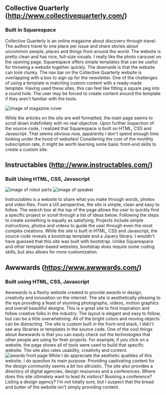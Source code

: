 
## Collective Quarterly (http://www.collectivequarterly.com/)
### Built in Squarespace

Collective Quarterly is an online magazine about discovery through travel. The authors travel to one place per issue and share stories about uncommon people, places and things from around the world. The website is pretty clean and has nice, full-size visuals. I really like the photo carousel on the opening page. Squarespace offers simple templates that can be useful for throwing a website together quickly. The downside is that the website can look clunky. The nav bar on the Collective Quarterly website is overlapping with a box to sign up for the newsletter. One of the challenges of using a template is matching custom content with a ready-made template. Having used these sites, this can feel like fitting a square peg into a round hole. The user may be forced to create content around the template if they aren't familiar with the tools.

![image of magazine cover](https://static1.squarespace.com/static/553ec1a3e4b03f428c6a535c/t/582e584629687f9013fa8a92/1479433671298/06_mojave-Cover-Crop.jpg?format=500w)

While the articles on the site are well formatted, the main page seems to scroll down indefinitely with no real objective. Upon further inspection of the source code, I realized that Squarespace is built on HTML, CSS and Javascript. That seems obvious now, apparently I don't spend enough time looking under the hood of websites! Considering the cost of the monthly subscription rate, it might be worth learning some basic front-end skills to create a custom site.


## Instructables (http://www.instructables.com/)
### Built Using HTML, CSS, Javascript

![image of robot parts](https://cdn.instructables.com/FPY/JUMW/INROSCJ9/FPYJUMWINROSCJ9.RECTANGLE1.jpg) ![image of speaker](https://cdn.instructables.com/F4D/8XEG/J7AR2RC9/F4D8XEGJ7AR2RC9.RECTANGLE1.jpg)

Instructables is a website to share what you make through words, photos and video files. From a UX perspective, the site is simple, clean and easy to follow. The search box at the top of the page allows the user to quickly find a specific project or scroll through a list of ideas below. Following the steps to create something is equally as satisfying. Projects include simple instructions, photos and videos to guide the user through even the most complex creations. While the site is built in HTML, CSS and Javascript, the source code reveals a bootstrap template and a Jquery library. I wouldn't have guessed that this site was built with bootstrap. Unlike Squarespace and other template-based websites, bootstrap does require some coding skills, but also allows for more customization.

## Awwwards (https://www.awwwards.com/)
### Built using HTML, CSS, Javascript

Awwwards is a flashy website created to provide awards in design, creativity and innovation on the internet. The site is aesthetically pleasing to the eye providing a feast of stunning photographs, videos, motion graphics and overall beautiful designs. This is a great site to find inspiration and follow creative folks in the industry. The layout is elegant and easy to follow, but can be a little overwhelming. All of the bright colors and moving objects can be distracting. The site is custom built in the front-end stack, I didn't see any libraries or templates in the source code. One of the cool things about Awwwards is that you can easily check out the technologies that other people are using for their projects. For example, if you click on a website, the page shows all of tools were used to build that specific website. The site also rates usability, creativity and content.  
![awards front page](https://assets.awwwards.com/awards/sites_of_the_day/2017/09/epok-design-1.jpg)
 While I do appreciate the aesthetic qualities of this website, I do question its main purpose. Providing captivating content for the design community seems a bit too altruistic. The site also provides a directory of digital agencies, design resources and a conferences. Where does this site ultimately want to lead its visitors? Booking a conference? Listing a design agency? I'm not totally sure, but I suspect that the bread and butter of the website isn't simply providing content.

